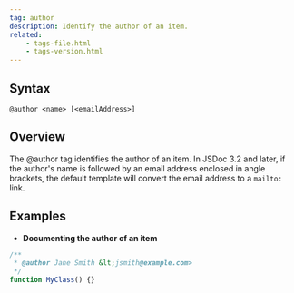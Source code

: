 ```yaml
---
tag: author
description: Identify the author of an item.
related:
    - tags-file.html
    - tags-version.html
---
```


## Syntax

`@author <name> [<emailAddress>]`


## Overview

The @author tag identifies the author of an item. In JSDoc 3.2 and later, if the author's name is
followed by an email address enclosed in angle brackets, the default template will convert the email
address to a `mailto:` link.


## Examples

- **Documenting the author of an item**

```js
/**
 * @author Jane Smith &lt;jsmith@example.com>
 */
function MyClass() {}
```

